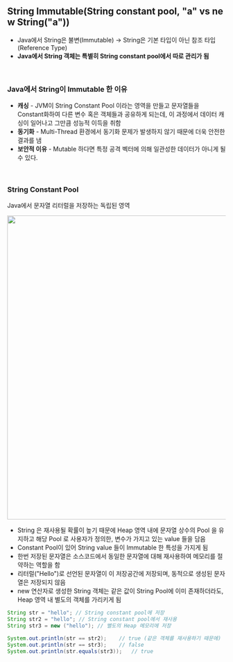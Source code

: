 ## String Immutable(String constant pool, "a" vs new String("a"))

- Java에서 String은 불변(Immutable) → String은 기본 타입이 아닌 참조 타입 (Reference Type)
- **Java에서 String 객체는 특별히 String constant pool에서 따로 관리가 됨**

<br>

### Java에서 String이 Immutable 한 이유

- **캐싱** - JVM이 String Constant Pool 이라는 영역을 만들고 문자열들을 Constant화하여 다른 변수 혹은 객체들과 공유하게 되는데, 이 과정에서 데이터 캐싱이 일어나고 그만큼 성능적 이득을 취함
- **동기화** - Multi-Thread 환경에서 동기화 문제가 발생하지 않기 때문에 더욱 안전한 결과를 냄
- **보안적 이유** - Mutable 하다면 특정 공격 벡터에 의해 일관성한 데이터가 아니게 될 수 있다.

<br>

### **String Constant Pool**

Java에서 문자열 리터럴을 저장하는 독립된 영역

<img src="https://github.com/98000001/CS-Study/assets/80199502/991287f7-07d1-48db-a427-03f6cd2c2749"  width="700">

- String 은 재사용될 확률이 높기 때문에 Heap 영역 내에 문자열 상수의 Pool 을 유지하고 해당 Pool 로 사용자가 정의한, 변수가 가지고 있는 value 들을 담음
- Constant Pool이 있어 String value 들이 Immutable 한 특성을 가지게 됨
- 한번 저장된 문자열은 소스코드에서 동일한 문자열에 대해 재사용하여 메모리를 절약하는 역할을 함
- 리터럴("Hello")로 선언된 문자열이 이 저장공간에 저장되며, 동적으로 생성된 문자열은 저장되지 않음
- new 연산자로 생성한 String 객체는 같은 값이 String Pool에 이미 존재하더라도, Heap 영역 내 별도의 객체를 가리키게 됨

```java
String str = "hello"; // String constant pool에 저장
String str2 = "hello"; // String constant pool에서 재사용
String str3 = new ("hello"); // 별도의 Heap 메모리에 저장

System.out.println(str == str2);	// true (같은 객체를 재사용하기 때문에)
System.out.println(str == str3);	// false
System.out.println(str.equals(str3));	// true
```
